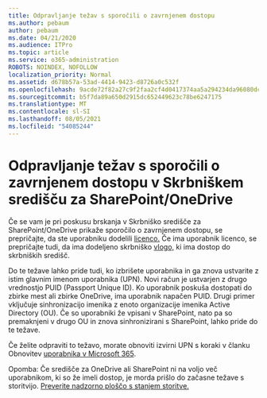 ```yaml
---
title: Odpravljanje težav s sporočili o zavrnjenem dostopu
ms.author: pebaum
author: pebaum
ms.date: 04/21/2020
ms.audience: ITPro
ms.topic: article
ms.service: o365-administration
ROBOTS: NOINDEX, NOFOLLOW
localization_priority: Normal
ms.assetid: d678b57a-53ad-4414-9423-d8726a0c532f
ms.openlocfilehash: 9acde72f82a27c9f2faa2cf4d0417374aa5a294234da96080dc0498d07639248
ms.sourcegitcommit: b5f7da89a650d2915dc652449623c78be6247175
ms.translationtype: MT
ms.contentlocale: sl-SI
ms.lasthandoff: 08/05/2021
ms.locfileid: "54085244"
---
```

# <a name="troubleshoot-access-denied-messages-in-sharepointonedrive-admin-center"></a>Odpravljanje težav s sporočili o zavrnjenem dostopu v Skrbniškem središču za SharePoint/OneDrive

Če se vam je pri poskusu brskanja v Skrbniško središče za SharePoint/OneDrive prikaže sporočilo o zavrnjenem dostopu, se prepričajte, da ste uporabniku dodelili [licenco.](https://docs.microsoft.com/microsoft-365/admin/add-users/add-users) Če ima uporabnik licenco, se prepričajte tudi, da ima dodeljeno skrbniško [vlogo,](https://docs.microsoft.com/microsoft-365/admin/add-users/about-admin-roles) ki ima dostop do skrbniških središč.

Do te težave lahko pride tudi, ko izbrišete uporabnika in ga znova ustvarite z istim glavnim imenom uporabnika (UPN). Novi račun je ustvarjen z drugo vrednostjo PUID (Passport Unique ID). Ko uporabnik poskuša dostopati do zbirke mest ali zbirke OneDrive, ima uporabnik napačen PUID. Drugi primer vključuje sinhronizacijo imenika z enoto organizacije imenika Active Directory (OU). Če so uporabniki že vpisani v SharePoint, nato pa so premaknjeni v drugo OU in znova sinhronizirani s SharePoint, lahko pride do te težave.

Če želite odpraviti to težavo, morate obnoviti izvirni UPN s koraki v članku Obnovitev [uporabnika v Microsoft 365](https://docs.microsoft.com/microsoft-365/admin/add-users/restore-user).

Opomba: Če središče za OneDrive ali SharePoint ni na voljo več uporabnikom, ki so že imeli dostop, je morda prišlo do začasne težave s storitvijo.  [Preverite nadzorno ploščo s stanjem storitve.](https://portal.office.com/adminportal/home#/servicehealth)


